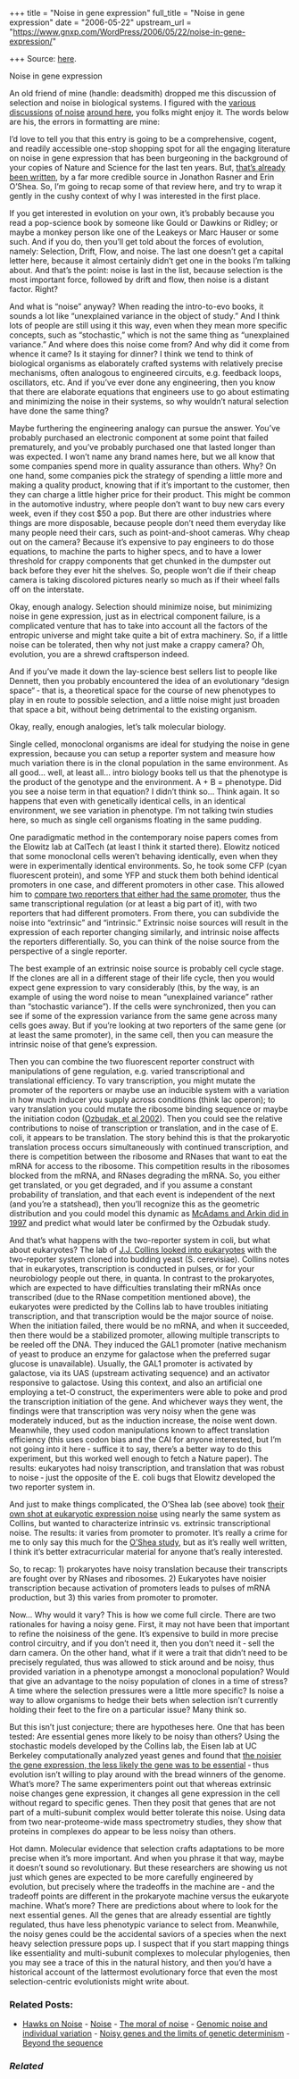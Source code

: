 +++
title = "Noise in gene expression"
full_title = "Noise in gene expression"
date = "2006-05-22"
upstream_url = "https://www.gnxp.com/WordPress/2006/05/22/noise-in-gene-expression/"

+++
Source: [here](https://www.gnxp.com/WordPress/2006/05/22/noise-in-gene-expression/).

Noise in gene expression

An old friend of mine (handle: deadsmith) dropped me this discussion of selection and noise in biological systems. I figured with the [various](https://www.gnxp.com/blog/2005/07/not-genes-and-not-environment.php) [discussions](https://www.gnxp.com/blog/2005/10/noise.php) [of noise](https://www.gnxp.com/blog/2006/04/no-two-alike-role-of-noise.php) [around here](https://www.gnxp.com/blog/2006/04/judith-rich-harris-responds.php), you folks might enjoy it. The words below are his, the errors in formatting are mine:

I’d love to tell you that this entry is going to be a comprehensive, cogent, and readily accessible one-stop shopping spot for all the engaging literature on noise in gene expression that has been burgeoning in the background of your copies of Nature and Science for the last ten years. But, [that’s already been written](http://www.ncbi.nlm.nih.gov/entrez/query.fcgi?cmd=Retrieve&db=pubmed&dopt=Abstract&list_uids=16179466&query_hl=1&itool=pubmed_docsum), by a far more credible source in Jonathon Rasner and Erin O’Shea. So, I’m going to recap some of that review here, and try to wrap it gently in the cushy context of why I was interested in the first place.

If you get interested in evolution on your own, it’s probably because you read a pop-science book by someone like Gould or Dawkins or Ridley; or maybe a monkey person like one of the Leakeys or Marc Hauser or some such. And if you do, then you’ll get told about the forces of evolution, namely: Selection, Drift, Flow, and noise. The last one doesn’t get a capital letter here, because it almost certainly didn’t get one in the books I’m talking about. And that’s the point: noise is last in the list, because selection is the most important force, followed by drift and flow, then noise is a distant factor. Right?

And what is “noise” anyway? When reading the intro-to-evo books, it sounds a lot like “unexplained variance in the object of study.” And I think lots of people are still using it this way, even when they mean more specific concepts, such as “stochastic,” which is not the same thing as “unexplained variance.” And where does this noise come from? And why did it come from whence it came? Is it staying for dinner? I think we tend to think of biological organisms as elaborately crafted systems with relatively precise mechanisms, often analogous to engineered circuits, e.g. feedback loops, oscillators, etc. And if you’ve ever done any engineering, then you know that there are elaborate equations that engineers use to go about estimating and minimizing the noise in their systems, so why wouldn’t natural selection have done the same thing?

Maybe furthering the engineering analogy can pursue the answer. You’ve probably purchased an electronic component at some point that failed prematurely, and you’ve probably purchased one that lasted longer than was expected. I won’t name any brand names here, but we all know that some companies spend more in quality assurance than others. Why? On one hand, some companies pick the strategy of spending a little more and making a quality product, knowing that if it’s important to the customer, then they can charge a little higher price for their product. This might be common in the automotive industry, where people don’t want to buy new cars every week, even if they cost \$50 a pop. But there are other industries where things are more disposable, because people don’t need them everyday like many people need their cars, such as point-and-shoot cameras. Why cheap out on the camera? Because it’s expensive to pay engineers to do those equations, to machine the parts to higher specs, and to have a lower threshold for crappy components that get chunked in the dumpster out back before they ever hit the shelves. So, people won’t die if their cheap camera is taking discolored pictures nearly so much as if their wheel falls off on the interstate.

Okay, enough analogy. Selection should minimize noise, but minimizing noise in gene expression, just as in electrical component failure, is a complicated venture that has to take into account all the factors of the entropic universe and might take quite a bit of extra machinery. So, if a little noise can be tolerated, then why not just make a crappy camera? Oh, evolution, you are a shrewd craftsperson indeed.

And if you’ve made it down the lay-science best sellers list to people like Dennett, then you probably encountered the idea of an evolutionary “design space“ ‐ that is, a theoretical space for the course of new phenotypes to play in en route to possible selection, and a little noise might just broaden that space a bit, without being detrimental to the existing organism.

Okay, really, enough analogies, let’s talk molecular biology.

Single celled, monoclonal organisms are ideal for studying the noise in gene expression, because you can setup a reporter system and measure how much variation there is in the clonal population in the same environment. As all good… well, at least all… intro biology books tell us that the phenotype is the product of the genotype and the environment. A + B = phenotype. Did you see a noise term in that equation? I didn’t think so… Think again. It so happens that even with genetically identical cells, in an identical environment, we see variation in phenotype. I’m not talking twin studies here, so much as single cell organisms floating in the same pudding.

One paradigmatic method in the contemporary noise papers comes from the Elowitz lab at CalTech (at least I think it started there). Elowitz noticed that some monoclonal cells weren’t behaving identically, even when they were in experimentally identical environments. So, he took some CFP (cyan fluorescent protein), and some YFP and stuck them both behind identical promoters in one case, and different promoters in other case. This allowed him to [compare two reporters that either had the same promoter](http://www.ncbi.nlm.nih.gov/entrez/query.fcgi?cmd=Retrieve&db=pubmed&dopt=Abstract&list_uids=12183631&query_hl=2&itool=pubmed_docsum), thus the same transcriptional regulation (or at least a big part of it), with two reporters that had different promoters. From there, you can subdivide the noise into “extrinsic” and “intrinsic.” Extrinsic noise sources will result in the expression of each reporter changing similarly, and intrinsic noise affects the reporters differentially. So, you can think of the noise source from the perspective of a single reporter.

The best example of an extrinsic noise source is probably cell cycle stage. If the clones are all in a different stage of their life cycle, then you would expect gene expression to vary considerably (this, by the way, is an example of using the word noise to mean “unexplained variance” rather than “stochastic variance”). If the cells were synchronized, then you can see if some of the expression variance from the same gene across many cells goes away. But if you’re looking at two reporters of the same gene (or at least the same promoter), in the same cell, then you can measure the intrinsic noise of that gene’s expression.

Then you can combine the two fluorescent reporter construct with manipulations of gene regulation, e.g. varied transcriptional and translational efficiency. To vary transcription, you might mutate the promoter of the reporters or maybe use an inducible system with a variation in how much inducer you supply across conditions (think lac operon); to vary translation you could mutate the ribosome binding sequence or maybe the initiation codon ([Ozbudak, et al 2002](http://www.ncbi.nlm.nih.gov/entrez/query.fcgi?cmd=Retriev%20e&db=pubmed&dopt=Abstract&list_uids=11967532&query_hl=4&itool=pubmed_docsum)). Then you could see the relative contributions to noise of transcription or translation, and in the case of E. coli, it appears to be translation. The story behind this is that the prokaryotic translation process occurs simultaneously with continued transcription, and there is competition between the ribosome and RNases that want to eat the mRNA for access to the ribosome. This competition results in the ribosomes blocked from the mRNA, and RNases degrading the mRNA. So, you either get translated, or you get degraded, and if you assume a constant probability of translation, and that each event is independent of the next (and you’re a statshead), then you’ll recognize this as the geometric distribution and you could model this dynamic as [McAdams and Arkin did in 1997](http://www.ncbi.nlm.nih.gov/entrez/query.fcgi?cmd=Retrieve&db=pubmed&dopt=Abstract&list_uids=9023339&query_hl=8&itool=pubmed_docsum) and predict what would later be confirmed by the Ozbudak study.

And that’s what happens with the two-reporter system in coli, but what about eukaryotes? The lab of [J.J. Collins looked into eukaryotes](http://www.ncbi.nlm.nih.gov/entrez/query.fcgi?cmd=Retrieve&db=pubmed&dopt=Abstract&list_uids=12687005&query_hl=9&itool=pubmed_docsum) with the two-reporter system cloned into budding yeast (S. cerevisiae). Collins notes that in eukaryotes, transcription is conducted in pulses, or for your neurobiology people out there, in quanta. In contrast to the prokaryotes, which are expected to have difficulties translating their mRNAs once transcribed (due to the RNase competition mentioned above), the eukaryotes were predicted by the Collins lab to have troubles initiating transcription, and that transcription would be the major source of noise. When the initiation failed, there would be no mRNA, and when it succeeded, then there would be a stabilized promoter, allowing multiple transcripts to be reeled off the DNA. They induced the GAL1 promoter (native mechanism of yeast to produce an enzyme for galactose when the preferred sugar glucose is unavailable). Usually, the GAL1 promoter is activated by galactose, via its UAS (upstream activating sequence) and an activator responsive to galactose. Using this context, and also an artificial one employing a tet-O construct, the experimenters were able to poke and prod the transcription initiation of the gene. And whichever ways they went, the findings were that transcription was very noisy when the gene was moderately induced, but as the induction increase, the noise went down. Meanwhile, they used codon manipulations known to affect translation efficiency (this uses codon bias and the CAI for anyone interested, but I’m not going into it here ‐ suffice it to say, there’s a better way to do this experiment, but this worked well enough to fetch a Nature paper). The results: eukaryotes had noisy transcription, and translation that was robust to noise ‐ just the opposite of the E. coli bugs that Elowitz developed the two reporter system in.

And just to make things complicated, the O’Shea lab (see above) took [their own shot at eukaryotic expression noise](http://www.ncbi.nlm.nih.gov/entrez/query.fcgi?cmd=Retrieve&db=pubmed&dopt=Abstract&list_uids=15166317&query_hl=10&itool=pubmed_docsum) using nearly the same system as Collins, but wanted to characterize intrinsic vs. extrinsic transcriptional noise. The results: it varies from promoter to promoter. It’s really a crime for me to only say this much for the [O’Shea study](http://www.ncbi.nlm.nih.gov/entrez/query.fcgi?cmd=Retrieve&db=pubmed&dopt=Abstract&list_uids=15166317&query_hl=10&itool=pubmed_docsum), but as it’s really well written, I think it’s better extracurricular material for anyone that’s really interested.

So, to recap: 1) prokaryotes have noisy translation because their transcripts are fought over by RNases and ribosomes. 2) Eukaryotes have noisier transcription because activation of promoters leads to pulses of mRNA production, but 3) this varies from promoter to promoter.

Now… Why would it vary? This is how we come full circle. There are two rationales for having a noisy gene. First, it may not have been that important to refine the noisiness of the gene. It’s expensive to build in more precise control circuitry, and if you don’t need it, then you don’t need it ‐ sell the darn camera. On the other hand, what if it were a trait that didn’t need to be precisely regulated, thus was allowed to stick around and be noisy, thus provided variation in a phenotype amongst a monoclonal population? Would that give an advantage to the noisy population of clones in a time of stress? A time where the selection pressures were a little more specific? Is noise a way to allow organisms to hedge their bets when selection isn’t currently holding their feet to the fire on a particular issue? Many think so.

But this isn’t just conjecture; there are hypotheses here. One that has been tested: Are essential genes more likely to be noisy than others? Using the stochastic models developed by the Collins lab, the Eisen lab at UC Berkeley computationally analyzed yeast genes and found that [the noisier the gene expression, the less likely the gene was to be essential](http://www.ncbi.nlm.nih.gov/entrez/query.fcgi?cmd=Retrieve&db=pubmed&dopt=Abstract&list_uids=15124029&amp;query_hl=12&itool=pubmed_docsum) ‐ thus evolution isn’t willing to play around with the bread winners of the genome. What’s more? The same experimenters point out that whereas extrinsic noise changes gene expression, it changes all gene expression in the cell without regard to specific genes. Then they posit that genes that are not part of a multi-subunit complex would better tolerate this noise. Using data from two near-proteome-wide mass spectrometry studies, they show that proteins in complexes do appear to be less noisy than others.

Hot damn. Molecular evidence that selection crafts adaptations to be more precise when it’s more important. And when you phrase it that way, maybe it doesn’t sound so revolutionary. But these researchers are showing us not just which genes are expected to be more carefully engineered by evolution, but precisely where the tradeoffs in the machine are ‐ and the tradeoff points are different in the prokaryote machine versus the eukaryote machine. What’s more? There are predictions about where to look for the next essential genes. All the genes that are already essential are tightly regulated, thus have less phenotypic variance to select from. Meanwhile, the noisy genes could be the accidental saviors of a species when the next heavy selection pressure pops up. I suspect that if you start mapping things like essentiality and multi-subunit complexes to molecular phylogenies, then you may see a trace of this in the natural history, and then you’d have a historical account of the lattermost evolutionary force that even the most selection-centric evolutionists might write about.

### Related Posts:

- [Hawks on
  Noise](https://www.gnxp.com/WordPress/2006/05/25/hawks-on-noise/) - [Noise](https://www.gnxp.com/WordPress/2005/10/03/noise/) - [The moral of
  noise](https://www.gnxp.com/WordPress/2014/09/18/the-moral-of-noise/) - [Genomic noise and individual
  variation](https://www.gnxp.com/WordPress/2008/01/26/genomic-noise-and-individual-variation/) - [Noisy genes and the limits of genetic
  determinism](https://www.gnxp.com/WordPress/2010/05/12/noisy-genes-and-the-limits-of-genetic-determinism/) - [Beyond the
  sequence](https://www.gnxp.com/WordPress/2009/04/22/beyond-the-sequence/)

### *Related*

[](https://www.addtoany.com/add_to/facebook?linkurl=https%3A%2F%2Fwww.gnxp.com%2FWordPress%2F2006%2F05%2F22%2Fnoise-in-gene-expression%2F&linkname=Noise%20in%20gene%20expression "Facebook")[](https://www.addtoany.com/add_to/twitter?linkurl=https%3A%2F%2Fwww.gnxp.com%2FWordPress%2F2006%2F05%2F22%2Fnoise-in-gene-expression%2F&linkname=Noise%20in%20gene%20expression "Twitter")[](https://www.addtoany.com/add_to/email?linkurl=https%3A%2F%2Fwww.gnxp.com%2FWordPress%2F2006%2F05%2F22%2Fnoise-in-gene-expression%2F&linkname=Noise%20in%20gene%20expression "Email")[](https://www.addtoany.com/share)
